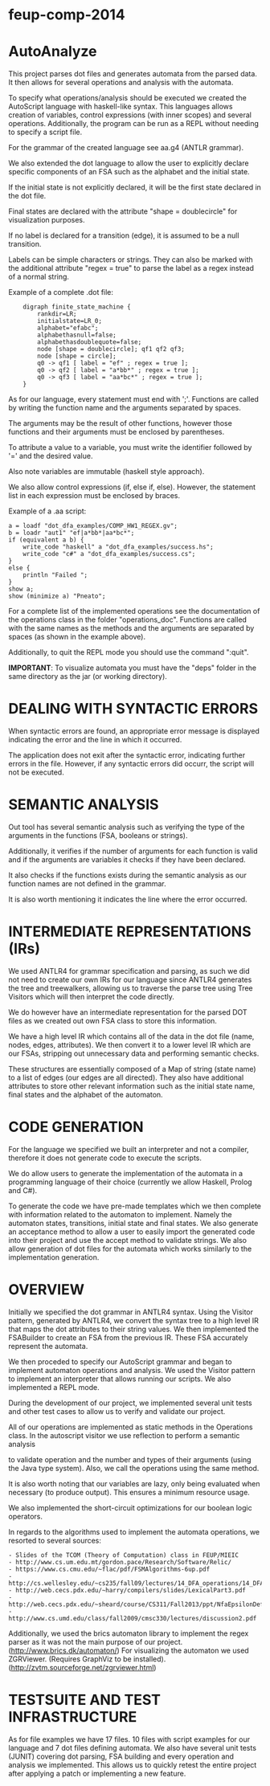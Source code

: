 feup-comp-2014
==============

AutoAnalyze
==============

This project parses dot files and generates automata from the parsed data. It then allows for several operations and analysis with the automata.

To specify what operations/analysis should be executed we created the AutoScript language with haskell-like syntax. This languages allows creation of variables, control expressions (with inner scopes) and several operations. Additionally, the program can be run as a REPL without needing to specify a script file.

For the grammar of the created language see aa.g4 (ANTLR grammar).

We also extended the dot language to allow the user to explicitly declare specific components of an FSA such as the alphabet and the initial state.

If the initial state is not explicitly declared, it will be the first state declared in the dot file.

Final states are declared with the attribute "shape = doublecircle" for visualization purposes.

If no label is declared for a transition (edge), it is assumed to be a null transition.

Labels can be simple characters or strings. They can also be marked with the additional attribute "regex = true" to parse the label as a regex instead of a normal string.

Example of a complete .dot file:

        digraph finite_state_machine {
            rankdir=LR;
            initialstate=LR_0;
            alphabet="efabc";
            alphabethasnull=false;
            alphabethasdoublequote=false;
            node [shape = doublecircle]; qf1 qf2 qf3;
            node [shape = circle];
            q0 -> qf1 [ label = "ef" ; regex = true ];
            q0 -> qf2 [ label = "a*bb*" ; regex = true ];
            q0 -> qf3 [ label = "aa*bc*" ; regex = true ];
        }

As for our language, every statement must end with ';'. Functions are called by writing the function name and the arguments separated by spaces.

The arguments may be the result of other functions, however those functions and their arguments must be enclosed by parentheses.

To attribute a value to a variable, you must write the identifier followed by '=' and the desired value.

Also note variables are immutable (haskell style approach).

We also allow control expressions (if, else if, else). However, the statement list in each expression must be enclosed by braces.

Example of a .aa script:

    a = loadf "dot_dfa_examples/COMP_HW1_REGEX.gv";
    b = loadr "aut1" "ef|a*bb*|aa*bc*";
    if (equivalent a b) {
        write_code "haskell" a "dot_dfa_examples/success.hs";
        write_code "c#" a "dot_dfa_examples/success.cs";
    }
    else {
        println "Failed ";
    }
    show a;
    show (minimize a) "Pneato";
        
For a complete list of the implemented operations see the documentation of the operations class in the folder "operations_doc". Functions are called with the same names as the methods and the arguments are separated by spaces (as shown in the example above).

Additionally, to quit the REPL mode you should use the command ":quit".

**IMPORTANT**:
To visualize automata you must have the "deps" folder in the same directory as the jar (or working directory).
 
DEALING WITH SYNTACTIC ERRORS
==============
When syntactic errors are found, an appropriate error message is displayed indicating the error and the line in which it occurred.

The application does not exit after the syntactic error, indicating further errors in the file. However, if any syntactic errors did occurr, the script will not be executed.


SEMANTIC ANALYSIS
==============
Out tool has several semantic analysis such as verifying the type of the arguments in the functions (FSA, booleans or strings).

Additionally, it verifies if the number of arguments for each function is valid and if the arguments are variables it checks if they have been declared.

It also checks if the functions exists during the semantic analysis as our function names are not defined in the grammar.

It is also worth mentioning it indicates the line where the error occurred.


INTERMEDIATE REPRESENTATIONS (IRs)
==============
We used ANTLR4 for grammar specification and parsing, as such we did not need to create our own IRs for our language since ANTLR4 generates the tree and treewalkers, allowing us to traverse the parse tree using Tree Visitors which will then interpret the code directly.
 
We do however have an intermediate representation for the parsed DOT files as we created out own FSA class to store this information.

We have a high level IR which contains all of the data in the dot file (name, nodes, edges, attributes). We then convert it to a lower level IR which are our FSAs, stripping out unnecessary data and performing semantic checks.

These structures are essentially composed of a Map of string (state name) to a list of edges (our edges are all directed). They also have additional attributes to store other relevant information such as the initial state name, final states and the alphabet of the automaton.


CODE GENERATION
==============
For the language we specified we built an interpreter and not a compiler, therefore it does not generate code to execute the scripts.

We do allow users to generate the implementation of the automata in a programming language of their choice (currently we allow Haskell, Prolog and C#).

To generate the code we have pre-made templates which we then complete with information related to the automaton to implement. Namely the automaton states, transitions, initial state and final states. We also generate an acceptance method to allow a user to easily import the generated code into their project and use the accept method to validate strings.
We also allow generation of dot files for the automata which works similarly to the implementation generation.


OVERVIEW
==============
Initially we specified the dot grammar in ANTLR4 syntax. Using the Visitor pattern, generated by ANTLR4, we convert the syntax tree to a high level IR that maps the dot attributes to their string values. We then implemented the FSABuilder to create an FSA from the previous IR. These FSA accurately represent the automata.
 
We then proceded to specify our AutoScript grammar and began to implement automaton operations and analysis. We used the Visitor pattern to implement an interpreter that allows running our scripts. We also implemented a REPL mode.
 
During the development of our project, we implemented several unit tests and other test cases to allow us to verify and validate our project.

All of our operations are implemented as static methods in the Operations class. In the autoscript visitor we use reflection to perform a semantic analysis

 to validate operation and the number and types of their arguments (using the Java type system). Also, we call the operations using the same method.
 
It is also worth noting that our variables are lazy, only being evaluated when necessary (to produce output). This ensures a minimum resource usage.

We also implemented the short-circuit optimizations for our boolean logic operators.

In regards to the algorithms used to implement the automata operations, we resorted to several sources:

    - Slides of the TCOM (Theory of Computation) class in FEUP/MIEIC
    - http://www.cs.um.edu.mt/gordon.pace/Research/Software/Relic/
    - https://www.cs.cmu.edu/~flac/pdf/FSMAlgorithms-6up.pdf
    - http://cs.wellesley.edu/~cs235/fall09/lectures/14_DFA_operations/14_DFA_operations_revised.pdf
    - http://web.cecs.pdx.edu/~harry/compilers/slides/LexicalPart3.pdf
    - http://web.cecs.pdx.edu/~sheard/course/CS311/Fall2013/ppt/NfaEpsilonDefined.pdf
    - http://www.cs.umd.edu/class/fall2009/cmsc330/lectures/discussion2.pdf

Additionally, we used the brics automaton library to implement the regex parser as it was not the main purpose of our project. (http://www.brics.dk/automaton/)
For visualizing the automaton we used ZGRViewer. (Requires GraphViz to be installed). (http://zvtm.sourceforge.net/zgrviewer.html)


TESTSUITE AND TEST INFRASTRUCTURE
==============
As for file examples we have 17 files. 10 files with script examples for our language and 7 dot files defining automata.
We also have several unit tests (JUNIT) covering dot parsing, FSA building and every operation and analysis we implemented. This allows us to quickly retest the entire project after applying a patch or implementing a new feature.
